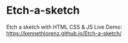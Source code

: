 # Etch-a-sketch
Etch a sketch with HTML CSS &amp; JS
Live Demo: https://kennethlorenz.github.io/Etch-a-sketch/
